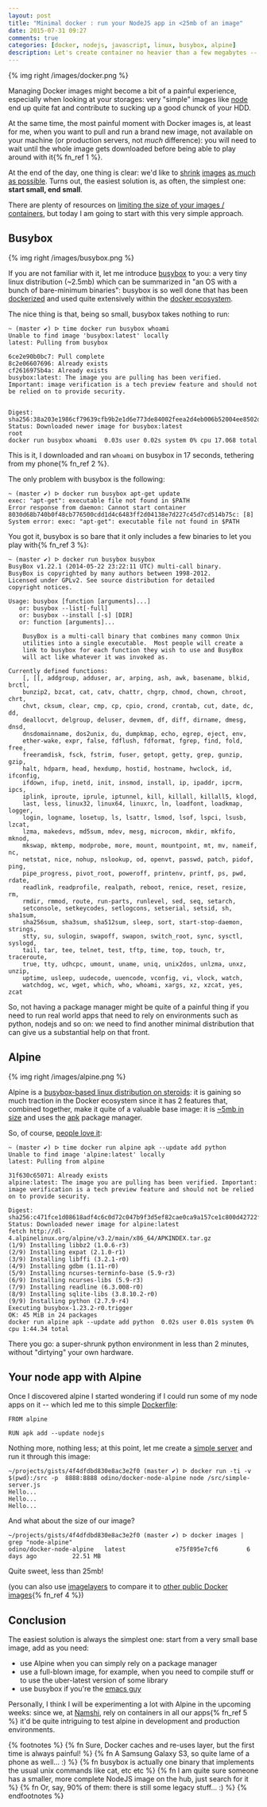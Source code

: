```yaml
---
layout: post
title: "Minimal docker : run your NodeJS app in <25mb of an image"
date: 2015-07-31 09:27
comments: true
categories: [docker, nodejs, javascript, linux, busybox, alpine]
description: Let's create container no heavier than a few megabytes -- and docker pull will never be the same
---
```


{% img right /images/docker.png %}

Managing Docker images might become a bit of a painful
experience, especially when looking at your storages: very "simple"
images like [node](https://imagelayers.io/?images=node:latest)
end up quite fat and contribute to sucking up a good
chunck of your HDD.

At the same time, the most painful moment with Docker
images is, at least for me, when you want to pull
and run a brand new image, not available on your
machine (or production servers, not *much* difference):
you will need to wait until the whole image gets
downloaded before being able to play around with it{% fn_ref 1 %}.

At the end of the day, one thing is clear: we'd like
to [shrink](http://matthewkwilliams.com/index.php/2015/03/23/shrinking-docker-images/) [images](http://stackoverflow.com/questions/24394243/why-are-docker-container-images-so-large) [as much as possible](http://tuhrig.de/flatten-a-docker-container-or-image/).
Turns out, the easiest solution is, as often, the simplest one:
**start small, end small**.

There are plenty of resources on [limiting the size of your images / containers](https://www.google.ae/webhp?sourceid=chrome-instant&ion=1&espv=2&ie=UTF-8#q=shrinking%20docker%20images),
but today I am going to start with this very simple approach.

<!-- more -->

## Busybox

{% img right /images/busybox.png %}

If you are not familiar with it, let me introduce [busybox](http://busybox.net/)
to you: a very tiny linux distribution (~2.5mb) which can be
summarized in "an OS with a bunch of bare-minimum binaries":
busybox is so well done that has been [dockerized](https://registry.hub.docker.com/_/busybox/)
and used quite extensively within the [docker ecosystem](https://registry.hub.docker.com/search?q=busybox).

The nice thing is that, being so small, busybox takes nothing to run:

```
~ (master ✔) ᐅ time docker run busybox whoami
Unable to find image 'busybox:latest' locally
latest: Pulling from busybox

6ce2e90b0bc7: Pull complete
8c2e06607696: Already exists
cf2616975b4a: Already exists
busybox:latest: The image you are pulling has been verified. Important: image verification is a tech preview feature and should not be relied on to provide security.


Digest: sha256:38a203e1986cf79639cfb9b2e1d6e773de84002feea2d4eb006b52004ee8502d
Status: Downloaded newer image for busybox:latest
root
docker run busybox whoami  0.03s user 0.02s system 0% cpu 17.068 total
```

This is it, I downloaded and ran `whoami` on busybox in 17 seconds,
tethering from my phone{% fn_ref 2 %}.

The only problem with busybox is the following:

```
~ (master ✔) ᐅ docker run busybox apt-get update
exec: "apt-get": executable file not found in $PATH
Error response from daemon: Cannot start container 8030d68b740b0f48cb776500cdd1d4c6483ff2d04138e7d227c45d7cd514b75c: [8] System error: exec: "apt-get": executable file not found in $PATH
```

You got it, busybox is so bare that it only includes a
few binaries to let you play with{% fn_ref 3 %}:

```
~ (master ✔) ᐅ docker run busybox busybox
BusyBox v1.22.1 (2014-05-22 23:22:11 UTC) multi-call binary.
BusyBox is copyrighted by many authors between 1998-2012.
Licensed under GPLv2. See source distribution for detailed
copyright notices.

Usage: busybox [function [arguments]...]
   or: busybox --list[-full]
   or: busybox --install [-s] [DIR]
   or: function [arguments]...

	BusyBox is a multi-call binary that combines many common Unix
	utilities into a single executable.  Most people will create a
	link to busybox for each function they wish to use and BusyBox
	will act like whatever it was invoked as.

Currently defined functions:
	[, [[, addgroup, adduser, ar, arping, ash, awk, basename, blkid, brctl,
	bunzip2, bzcat, cat, catv, chattr, chgrp, chmod, chown, chroot, chrt,
	chvt, cksum, clear, cmp, cp, cpio, crond, crontab, cut, date, dc, dd,
	deallocvt, delgroup, deluser, devmem, df, diff, dirname, dmesg, dnsd,
	dnsdomainname, dos2unix, du, dumpkmap, echo, egrep, eject, env,
	ether-wake, expr, false, fdflush, fdformat, fgrep, find, fold, free,
	freeramdisk, fsck, fstrim, fuser, getopt, getty, grep, gunzip, gzip,
	halt, hdparm, head, hexdump, hostid, hostname, hwclock, id, ifconfig,
	ifdown, ifup, inetd, init, insmod, install, ip, ipaddr, ipcrm, ipcs,
	iplink, iproute, iprule, iptunnel, kill, killall, killall5, klogd,
	last, less, linux32, linux64, linuxrc, ln, loadfont, loadkmap, logger,
	login, logname, losetup, ls, lsattr, lsmod, lsof, lspci, lsusb, lzcat,
	lzma, makedevs, md5sum, mdev, mesg, microcom, mkdir, mkfifo, mknod,
	mkswap, mktemp, modprobe, more, mount, mountpoint, mt, mv, nameif, nc,
	netstat, nice, nohup, nslookup, od, openvt, passwd, patch, pidof, ping,
	pipe_progress, pivot_root, poweroff, printenv, printf, ps, pwd, rdate,
	readlink, readprofile, realpath, reboot, renice, reset, resize, rm,
	rmdir, rmmod, route, run-parts, runlevel, sed, seq, setarch,
	setconsole, setkeycodes, setlogcons, setserial, setsid, sh, sha1sum,
	sha256sum, sha3sum, sha512sum, sleep, sort, start-stop-daemon, strings,
	stty, su, sulogin, swapoff, swapon, switch_root, sync, sysctl, syslogd,
	tail, tar, tee, telnet, test, tftp, time, top, touch, tr, traceroute,
	true, tty, udhcpc, umount, uname, uniq, unix2dos, unlzma, unxz, unzip,
	uptime, usleep, uudecode, uuencode, vconfig, vi, vlock, watch,
	watchdog, wc, wget, which, who, whoami, xargs, xz, xzcat, yes, zcat
```

So, not having a package manager might be quite of a painful thing
if you need to run real world apps that need to rely on environments
such as python, nodejs and so on: we need to find another minimal
distribution that can give us a substantial help on that front.

## Alpine

{% img right /images/alpine.png %}

Alpine is a [busybox-based linux distribution on steroids](http://www.alpinelinux.org/):
it is gaining so much traction in the Docker ecosystem since it
has 2 features that, combined together, make it quite of a valuable
base image: it is [~5mb in size](https://registry.hub.docker.com/u/library/alpine/) and uses the [apk](http://wiki.alpinelinux.org/wiki/Alpine_Linux_package_management)
package manager.

So, of course, [people love it](https://registry.hub.docker.com/search?q=alpine):

```
~ (master ✔) ᐅ time docker run alpine apk --update add python
Unable to find image 'alpine:latest' locally
latest: Pulling from alpine

31f630c65071: Already exists
alpine:latest: The image you are pulling has been verified. Important: image verification is a tech preview feature and should not be relied on to provide security.

Digest: sha256:c471fce1d08618adf4c6c0d72c047b9f3d5ef82cae0ca9a157ce1c800d42722f
Status: Downloaded newer image for alpine:latest
fetch http://dl-4.alpinelinux.org/alpine/v3.2/main/x86_64/APKINDEX.tar.gz
(1/9) Installing libbz2 (1.0.6-r3)
(2/9) Installing expat (2.1.0-r1)
(3/9) Installing libffi (3.2.1-r0)
(4/9) Installing gdbm (1.11-r0)
(5/9) Installing ncurses-terminfo-base (5.9-r3)
(6/9) Installing ncurses-libs (5.9-r3)
(7/9) Installing readline (6.3.008-r0)
(8/9) Installing sqlite-libs (3.8.10.2-r0)
(9/9) Installing python (2.7.9-r4)
Executing busybox-1.23.2-r0.trigger
OK: 45 MiB in 24 packages
docker run alpine apk --update add python  0.02s user 0.01s system 0% cpu 1:44.34 total
```

There you go: a super-shrunk python environment in less than 2 minutes, without
"dirtying" your own hardware.

## Your node app with Alpine

Once I discovered alpine I started wondering if I could run
some of my node apps on it -- which led me to this simple
[Dockerfile](https://github.com/odino/docker-node-alpine/blob/master/Dockerfile):

```
FROM alpine

RUN apk add --update nodejs
```

Nothing more, nothing less; at this point, let me create a [simple server](https://gist.github.com/odino/4f4dfdbd830e8ac3e2f0)
and run it through this image:

```
~/projects/gists/4f4dfdbd830e8ac3e2f0 (master ✔) ᐅ docker run -ti -v $(pwd):/src -p  8888:8888 odino/docker-node-alpine node /src/simple-server.js
Hello...
Hello...
Hello...
```

And what about the size of our image?

```
~/projects/gists/4f4dfdbd830e8ac3e2f0 (master ✔) ᐅ docker images | grep "node-alpine"
odino/docker-node-alpine   latest              e75f895e7cf6        6 days ago          22.51 MB
```

Quite sweet, less than 25mb!

(you can also use [imagelayers](https://imagelayers.io/) to compare
it to [other public Docker images](https://imagelayers.io/?images=node:latest,iojs:latest,odise%2Fbusybox-node:latest,smebberson%2Falpine-nodejs:latest,odino%2Fdocker-node-alpine:latest){% fn_ref 4 %})

## Conclusion

The easiest solution is always the simplest one: start from a very small
base image, add as you need:

* use Alpine when you can simply rely on a package manager
* use a full-blown image, for example, when you need to compile stuff or to use the uber-latest version of some library
* use busybox if you're the [emacs guy](https://xkcd.com/378/)

Personally, I think I will be experimenting a lot with Alpine in the
upcoming weeks: since we, at [Namshi](https://www.namshi.com), rely on
containers in all our apps{% fn_ref 5 %} it'd be quite intriguing to
test alpine in development and production environments.

{% footnotes %}
  {% fn Sure, Docker caches and re-uses layer, but the first time is always painful! %}
  {% fn A Samsung Galaxy S3, so quite lame of a phone as well... :) %}
  {% fn busybox is actually one binary that implements the usual unix commands like cat, etc etc %}
  {% fn I am quite sure someone has a smaller, more complete NodeJS image on the hub, just search for it %}
  {% fn Or, say, 90%  of them: there is still some legacy stuff... :) %}
{% endfootnotes %}
